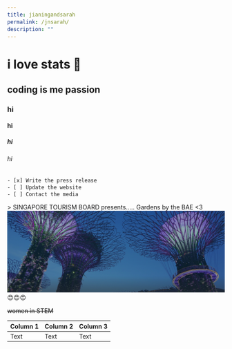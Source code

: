 ```yaml
---
title: jianingandsarah
permalink: /jnsarah/
description: ""
---
```

# i love stats 💖
## coding is me passion
### hi
#### hi
##### hi
###### hi
    - [x] Write the press release
    - [ ] Update the website
    - [ ] Contact the media
&gt; SINGAPORE TOURISM BOARD presents..... Gardens by the BAE &lt;3
![gbtb slay](/images/hero-banner.png)
😍😍😍

~~women in STEM~~



| Column 1 | Column 2 | Column 3 |
| -------- | -------- | -------- |
| Text     | Text     | Text     |



